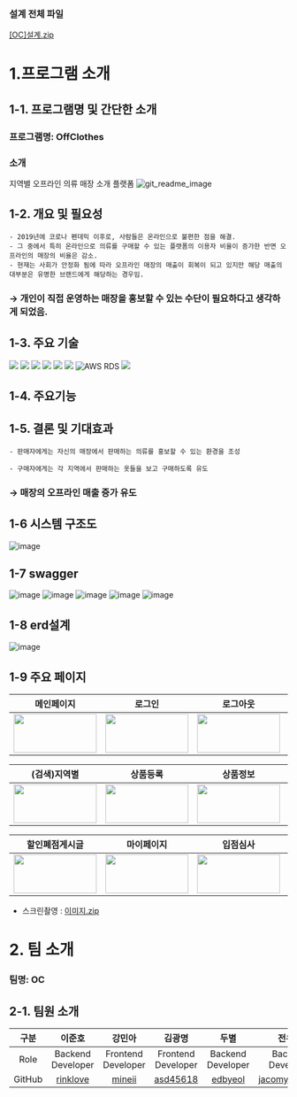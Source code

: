 ### 설계 전체 파일
[[OC]설계.zip](https://github.com/offclothes/backend/files/13310759/OC.zip)

# 1.프로그램 소개
## 1-1. 프로그램명 및 간단한 소개
### 프로그램명: OffClothes
### 소개
지역별 오프라인 의류 매장 소개 플랫폼
![git_readme_image](https://github-production-user-asset-6210df.s3.amazonaws.com/122541575/281759947-94639b55-9741-431f-b626-9c9fe4df1a17.png)

## 1-2. 개요 및 필요성
    - 2019년에 코로나 펜데믹 이후로, 사람들은 온라인으로 불편한 점을 해결.
    - 그 중에서 특히 온라인으로 의류를 구매할 수 있는 플랫폼의 이용자 비율이 증가한 반면 오프라인의 매장의 비율은 감소.
    - 현재는 사회가 안정화 됨에 따라 오프라인 매장의 매출이 회복이 되고 있지만 해당 매출의 대부분은 유명한 브랜드에게 해당하는 경우임.


### → 개인이 직접 운영하는 매장을 홍보할 수 있는 수단이 필요하다고 생각하게 되었음.

## 1-3. 주요 기술
<img src="https://img.shields.io/badge/JAVA-007396?style=for-the-badge&logo=java&logoColor=white"> <img src="https://img.shields.io/badge/Spring-6DB33F?style=for-the-badge&logo=Spring&logoColor=white"> <img src="https://img.shields.io/badge/react-61DAFB?style=for-the-badge&logo=react&logoColor=black"> <img src="https://img.shields.io/badge/html-E34F26?style=for-the-badge&logo=html5&logoColor=white"> <img src="https://img.shields.io/badge/css-1572B6?style=for-the-badge&logo=css3&logoColor=white"> <img src="https://img.shields.io/badge/mysql-4479A1?style=for-the-badge&logo=mysql&logoColor=white">  ![AWS RDS](https://img.shields.io/badge/AWS-%23FF9900.svg?style=for-the-badge&logo=amazon-aws&logoColor=white) <img src="https://img.shields.io/badge/github-181717?style=for-the-badge&logo=github&logoColor=white">

## 1-4. 주요기능

## 1-5. 결론 및 기대효과
    - 판매자에게는 자신의 매장에서 판매하는 의류를 홍보할 수 있는 환경을 조성

    - 구매자에게는 각 지역에서 판매하는 옷들을 보고 구매하도록 유도

### → 매장의 오프라인 매출 증가 유도

## 1-6 시스템 구조도
![image](https://github.com/offclothes/backend/assets/70208747/5d7f1793-f6b7-4137-b51e-6d9464565e3f)

## 1-7 swagger 
![image](https://github.com/offclothes/backend/assets/70208747/3ab11c10-bc59-4083-a7ad-82c9beab8cf8)
![image](https://github.com/offclothes/backend/assets/70208747/87d8a302-ad0d-4c06-930f-9b77624965e6)
![image](https://github.com/offclothes/backend/assets/70208747/7cdedb1f-6f54-4b67-a25e-31bc3ea45b28)
![image](https://github.com/offclothes/backend/assets/70208747/94d118a7-bcfd-400b-986c-319cf5072872)
![image](https://github.com/offclothes/backend/assets/70208747/c8a2a821-fcec-40c2-b6fa-f4abf26926a0)

## 1-8 erd설계
![image](https://github.com/offclothes/backend/assets/70208747/2d4bfae7-2cec-4a13-a4d7-351c1c2d0e4e)

## 1-9 주요 페이지
|메인페이지|로그인|로그아웃|회원가입|
|-----|---|---|---|
|<img src="https://github.com/offclothes/demo2/assets/122541575/e561f28a-9200-4385-943d-5d7670969490.png" width="150" height="70"/>|<img src="https://github.com/offclothes/demo2/assets/122541575/050e9b8e-ed9c-4b85-a5e1-dc7f0a7c34c0.png" width="150" height="70"/>|<img src="https://github.com/offclothes/demo2/assets/122541575/a3e23267-2fcc-4f72-9dc4-986dad807cb6.png" width="150" height="70"/>|<img src="https://github.com/offclothes/demo2/assets/122541575/9be7b433-c906-4106-93db-f30e6383a27c.png" width="150" height="70"/>|

|(검색)지역별|상품등록|상품정보|상품상세|
|-----|---|---|---|
|<img src="https://github.com/offclothes/demo2/assets/122541575/30a39c8a-1476-48c7-9130-f768b125c27f.png" width="150" height="70"/>|<img src="https://github.com/offclothes/demo2/assets/122541575/5d1405f7-a750-43b2-85a0-de05bedd797f.png" width="150" height="70"/>|<img src="https://github.com/offclothes/demo2/assets/122541575/b7f33ad1-7d8c-4746-9d6b-74b544e715e5.png" width="150" height="70"/>|<img src="https://github.com/offclothes/demo2/assets/122541575/dd6d491e-6c1b-465b-9774-4756f6f5091b.png" width="150" height="70"/>|

|할인폐점게시글|마이페이지|입점심사|쇼핑몰|
|-----|---|---|---|
|<img src="https://github.com/offclothes/demo2/assets/122541575/a63b9d9f-985c-4bf8-9b47-57ebf580975d.png" width="150" height="70"/>|<img src="https://github.com/offclothes/demo2/assets/122541575/4def8e08-bbae-46ea-b026-83483ffe8bcc.png" width="150" height="70"/>|<img src="https://github.com/offclothes/demo2/assets/122541575/c38128fa-64a4-4bb2-9dc5-26c45cb0cf1e.png" width="150" height="70"/>|<img src="https://github.com/offclothes/demo2/assets/122541575/f5c22037-c01f-48c7-abf7-986f86b8040e.png" width="150" height="70"/>|


* 스크린촬영 : 
[이미지.zip](https://github.com/offclothes/backend/files/13310736/default.zip)


# 2. 팀 소개
### 팀명: OC

## 2-1. 팀원 소개
| 구분 | 이준호 | 강민아 | 김광명 | 두별 | 전유진 |
| :---: | :---: | :---: | :---: | :---: | :---: |
| Role |  Backend Developer | Frontend Developer | Frontend Developer | Backend Developer | Backend Developer | Backend Developer |
| GitHub | [rinklove](https://github.com/rinklove) | [mineii](https://github.com/mineii) | [asd45618](https://github.com/asd45618) | [edbyeol](https://github.com/edbyeol) | [jacomyou1026](https://github.com/jacomyou1026) |

